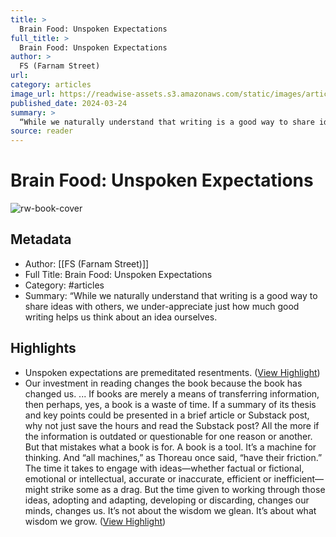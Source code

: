 ```yaml
---
title: >
  Brain Food: Unspoken Expectations
full_title: >
  Brain Food: Unspoken Expectations
author: >
  FS (Farnam Street)
url: 
category: articles
image_url: https://readwise-assets.s3.amazonaws.com/static/images/article3.5c705a01b476.png
published_date: 2024-03-24
summary: >
  “While we naturally understand that writing is a good way to share ideas with others, we under-appreciate just how much good writing helps us think about an idea ourselves.
source: reader
---
```

# Brain Food: Unspoken Expectations

![rw-book-cover](https://readwise-assets.s3.amazonaws.com/static/images/article3.5c705a01b476.png)

## Metadata
- Author: [[FS (Farnam Street)]]
- Full Title: Brain Food: Unspoken Expectations
- Category: #articles
- Summary: “While we naturally understand that writing is a good way to share ideas with others, we under-appreciate just how much good writing helps us think about an idea ourselves.

## Highlights
- Unspoken expectations are premeditated resentments. ([View Highlight](https://read.readwise.io/read/01hstmnky1eyga0hvthhvj8nxk))
- Our investment in reading changes the book because the book has changed us. ... If books are merely a means of transferring information, then perhaps, yes, a book is a waste of time. If a summary of its thesis and key points could be presented in a brief article or Substack post, why not just save the hours and read the Substack post? All the more if the information is outdated or questionable for one reason or another. But that mistakes what a book is for. A book is a tool. It’s a machine for thinking. And “all machines,” as Thoreau once said, “have their friction.” The time it takes to engage with ideas—whether factual or fictional, emotional or intellectual, accurate or inaccurate, efficient or inefficient—might strike some as a drag. But the time given to working through those ideas, adopting and adapting, developing or discarding, changes our minds, changes us. It’s not about the wisdom we glean. It’s about what wisdom we grow. ([View Highlight](https://read.readwise.io/read/01hstmpay4grwb9breyhh2mtmk))


